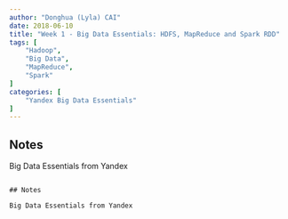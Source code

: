 ```yaml
---
author: "Donghua (Lyla) CAI"
date: 2018-06-10
title: "Week 1 - Big Data Essentials: HDFS, MapReduce and Spark RDD"
tags: [
    "Hadoop",
	"Big Data",
	"MapReduce",
	"Spark"
]
categories: [
    "Yandex Big Data Essentials"
]
---
```


## Notes 

Big Data Essentials from Yandex

```

## Notes 

Big Data Essentials from Yandex
```

